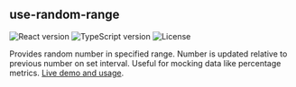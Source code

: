 ## use-random-range

<div>
<img alt="React version" src="https://img.shields.io/github/package-json/dependency-version/x7ci/use-random-range/react">
<img alt="TypeScript version" src="https://img.shields.io/github/package-json/dependency-version/x7ci/use-random-range/typescript">
<img alt="License" src="https://img.shields.io/github/license/x7ci/use-random-range">
</div>

Provides random number in specified range. Number is updated relative to previous number on set interval. Useful for mocking data like percentage metrics. [Live demo and usage](https://x7ci.github.io/use-random-range/).